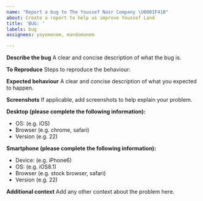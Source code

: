 ```yaml
---
name: "Report a bug to The Youssef Nasr Company \U0001F41B"
about: Create a report to help us improve Youssef Land
title: 'BUG: '
labels: bug
assignees: yoyomonem, mandomonem

---
```


**Describe the bug**
A clear and concise description of what the bug is.

**To Reproduce**
Steps to reproduce the behaviour:


**Expected behaviour**
A clear and concise description of what you expected to happen.

**Screenshots**
If applicable, add screenshots to help explain your problem.

**Desktop (please complete the following information):**
 - OS: (e.g. iOS)
 - Browser (e.g. chrome, safari)
 - Version (e.g. 22)

**Smartphone (please complete the following information):**
 - Device: (e.g. iPhone6)
 - OS: (e.g. iOS8.1)
 - Browser (e.g. stock browser, safari)
 - Version (e.g. 22)

**Additional context**
Add any other context about the problem here.

